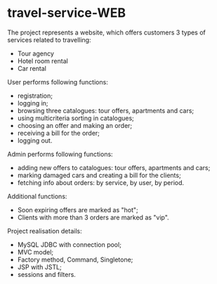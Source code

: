 # travel-service-WEB

The project represents a website, which offers customers 3 types of services related to travelling:
- Tour agency
- Hotel room rental
- Car rental

User performs following functions:
- registration;
- logging in;
- browsing three catalogues: tour offers, apartments and cars;
- using multicriteria sorting in catalogues;
- choosing an offer and making an order;
- receiving a bill for the order;
- logging out.

Admin performs following functions:
- adding new offers to catalogues: tour offers, apartments and cars;
- marking damaged cars and creating a bill for the clients;
- fetching info about orders: by service, by user, by period.

Additional functions:
- Soon expiring offers are marked as "hot";
- Clients with more than 3 orders are marked as "vip".

Project realisation details:
- MySQL JDBC with connection pool;
- MVC model;
- Factory method, Command, Singletone;
- JSP with JSTL;
- sessions and filters.
